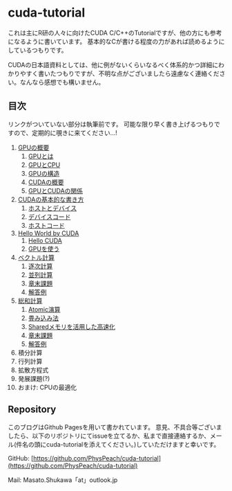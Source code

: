 # cuda-tutorial
これは主にR研の人々に向けたCUDA C/C++のTutorialですが、他の方にも参考になるように書いています。
基本的なCが書ける程度の力があれば読めるようにしているつもりです。

CUDAの日本語資料としては、他に例がないくらいなるべく体系的かつ詳細にわかりやすく書いたつもりですが、不明な点がございましたら遠慮なく連絡ください。なんなら感想でも構いません。

## 目次
リンクがついていない部分は執筆前です。
可能な限り早く書き上げるつもりですので、定期的に覗きに来てください...!

1. [GPUの概要](./1.0.md)
    1. [GPUとは](./1.1.md)
    1. [GPUとCPU](./1.2.md)
    1. [GPUの構造](./1.3.md)
    1. [CUDAの概要](./1.4.md)
    1. [GPUとCUDAの関係](./1.5.md)
1. [CUDAの基本的な書き方](./2.0.md)
    1. [ホストとデバイス](./2.1.md)
    1. [デバイスコード](./2.2.md)
    1. [ホストコード](./2.3.md)
1. [Hello World by CUDA](./3.0.md)
    1. [Hello CUDA](./3.1.md)
    1. [GPUを使う](./3.2.md)
1. [ベクトル計算](./4.0.md)
    1. [逐次計算](./4.1.md)
    1. [並列計算](./4.2.md)
    1. [章末課題](./4.3.md)
    1. [解答例](./4.4.md)
1. [総和計算](./5.0.md)
    1. [Atomic演算](./5.1.md)
    1. [畳み込み法](./5.2.md)
    1. [Sharedメモリを活用した高速化](./5.3.md)
    1. [章末課題](./5.4.md)
    1. [解答例](./5.5.md)
1. 積分計算
1. 行列計算
1. 拡散方程式
1. 発展課題(?)
1. おまけ: CPUの最適化

## Repository
このブログはGithub Pagesを用いて書かれています。
意見、不具合等ございましたら、以下のリポジトリにてissueを立てるか、私まで直接連絡するか、メール(件名の頭にcuda-tutorialを添えてください。)していただけますと幸いです。

GitHub: [https://github.com/PhysPeach/cuda-tutorial](https://github.com/PhysPeach/cuda-tutorial)

Mail: Masato.Shukawa「at」outlook.jp